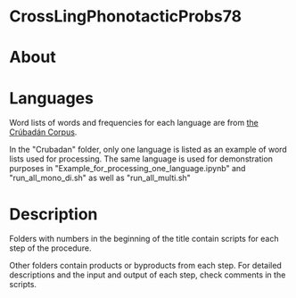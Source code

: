 # CrossLingPhonotacticProbs78

# About

# Languages
Word lists of words and frequencies for each language are from [the Crúbadán Corpus](http://crubadan.org/).

In the "Crubadan" folder, only one language is listed as an example of word lists used for processing. The same language is used for demonstration purposes in "Example_for_processing_one_language.ipynb" and "run_all_mono_di.sh" as well as "run_all_multi.sh"

# Description
Folders with numbers in the beginning of the title contain scripts for each step of the procedure.

Other folders contain products or byproducts from each step. For detailed descriptions and the input and output of each step, check comments in the scripts.
